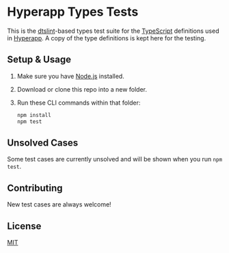 # Hyperapp Types Tests

This is the [dtslint](https://github.com/microsoft/dtslint)-based types test suite for the [TypeScript](https://www.typescriptlang.org/) definitions used in [Hyperapp](https://hyperapp.dev/). A copy of the type definitions is kept here for the testing.

## Setup & Usage

1. Make sure you have [Node.js](https://nodejs.org/) installed.
2. Download or clone this repo into a new folder.
3. Run these CLI commands within that folder:

    ```sh
    npm install
    npm test
    ```

## Unsolved Cases

Some test cases are currently unsolved and will be shown when you run `npm test`.

## Contributing

New test cases are always welcome!

## License

[MIT](LICENSE.md)
